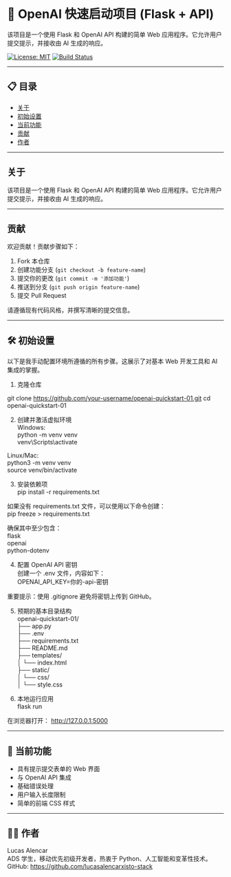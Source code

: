 # 🧠 OpenAI 快速启动项目 (Flask + API)

该项目是一个使用 Flask 和 OpenAI API 构建的简单 Web 应用程序。它允许用户提交提示，并接收由 AI 生成的响应。

<!-- Badges -->
[![License: MIT](https://img.shields.io/badge/License-MIT-blue.svg)](LICENSE)
[![Build Status](https://img.shields.io/badge/build-passing-brightgreen.svg)](#)

---

## 📋 目录

- [关于](#关于)  
- [初始设置](#初始设置)  
- [当前功能](#当前功能)  
- [贡献](#贡献)  
- [作者](#作者)  

---

## 关于

该项目是一个使用 Flask 和 OpenAI API 构建的简单 Web 应用程序。它允许用户提交提示，并接收由 AI 生成的响应。

---

## 贡献

欢迎贡献！贡献步骤如下：

1. Fork 本仓库  
2. 创建功能分支 (`git checkout -b feature-name`)  
3. 提交你的更改 (`git commit -m '添加功能'`)  
4. 推送到分支 (`git push origin feature-name`)  
5. 提交 Pull Request  

请遵循现有代码风格，并撰写清晰的提交信息。

---

## 🛠️ 初始设置

以下是我手动配置环境所遵循的所有步骤。这展示了对基本 Web 开发工具和 AI 集成的掌握。

1. 克隆仓库

git clone https://github.com/your-username/openai-quickstart-01.git
cd openai-quickstart-01

2. 创建并激活虚拟环境  
Windows:  
python -m venv venv  
venv\Scripts\activate  

Linux/Mac:  
python3 -m venv venv  
source venv/bin/activate  

3. 安装依赖项  
pip install -r requirements.txt  

如果没有 requirements.txt 文件，可以使用以下命令创建：  
pip freeze > requirements.txt  

确保其中至少包含：  
flask  
openai  
python-dotenv  

4. 配置 OpenAI API 密钥  
创建一个 .env 文件，内容如下：  
OPENAI_API_KEY=你的-api-密钥  

重要提示：使用 .gitignore 避免将密钥上传到 GitHub。

5. 预期的基本目录结构  
openai-quickstart-01/  
├── app.py  
├── .env  
├── requirements.txt  
├── README.md  
├── templates/  
│   └── index.html  
├── static/  
│   └── css/  
│       └── style.css  

6. 本地运行应用  
flask run  

在浏览器打开： http://127.0.0.1:5000

---

## 📌 当前功能

- 具有提示提交表单的 Web 界面  
- 与 OpenAI API 集成  
- 基础错误处理  
- 用户输入长度限制  
- 简单的前端 CSS 样式  

---

## 👨‍💻 作者

Lucas Alencar  
ADS 学生，移动优先初级开发者，热衷于 Python、人工智能和变革性技术。  
GitHub: https://github.com/lucasalencarxisto-stack
